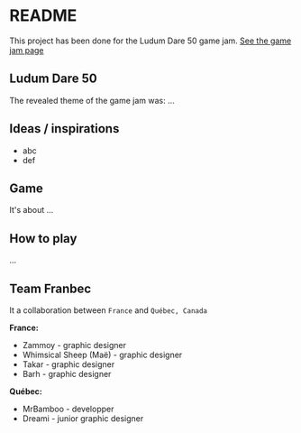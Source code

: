 # README

This project has been done for the Ludum Dare 50 game jam. [See the game jam page](http://ludumdare.com/compo/ludum-dare-50/)

## Ludum Dare 50

The revealed theme of the game jam was: ...

## Ideas / inspirations

* abc
* def

## Game

It's about ...

## How to play

...

## Team Franbec

It a collaboration between `France` and `Québec, Canada`

**France:**

* Zammoy - graphic designer
* Whimsical Sheep (Maë) - graphic designer
* Takar - graphic designer
* Barh - graphic designer

**Québec:**

* MrBamboo - developper
* Dreami - junior graphic designer
